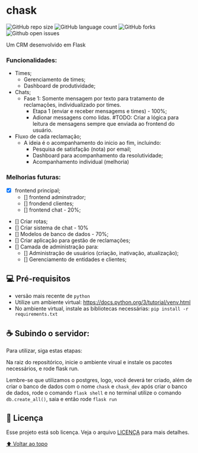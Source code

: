 # chask



![GitHub repo size](https://img.shields.io/github/repo-size/alehkiz/chask?style=for-the-badge)
![GitHub language count](https://img.shields.io/github/languages/count/alehkiz/chask?style=for-the-badge)
![GitHub forks](https://img.shields.io/github/forks/alehkiz/chask?style=for-the-badge)
![Github open issues](https://img.shields.io/github/issues/alehkiz/chask?style=for-the-badge)


Um CRM desenvolvido em Flask

### Funcionalidades:

 - Times;
    - Gerenciamento de times;
    - Dashboard de produtividade;
 - Chats;
    - Fase 1: Somente mensagem por texto para tratamento de reclamações, individualizado por times.
        - Etapa 1 (enviar e receber mensagems e times) - 100%;
        - Adionar messagens como lidas. #TODO: Criar a lógica para leitura de mensagens sempre que enviada ao frontend do usuário.
 - Fluxo de cada reclamação;
    - A ideia é o acompanhamento do inicio ao fim, incluindo:
        - Pesquisa de satisfação (nota) por email;
        - Dashboard para acompanhamento da resolutividade;
        - Acompanhamento individual (melhoria)

### Melhorias futuras:

- [x] frontend principal;
    - [] frontend adminstrador;
    - [] frondend clientes;
    - [] frontend chat - 20%;
- [] Criar rotas;
- [] Criar sistema de chat - 10%
- [] Modelos de banco de dados - 70%;
- [] Criar aplicação para gestão de reclamações;
- [] Camada de administração para:
    - [] Administração de usuários (criação, inativação, atualização);
    - [] Gerenciamento de entidades e clientes;

## 💻 Pré-requisitos

* versão mais recente de `python`
* Utilize um ambiente virtual: https://docs.python.org/3/tutorial/venv.html
* No ambiente virtual, instale as bibliotecas necessárias: `pip install -r requirements.txt`

## ☕ Subindo o servidor:

Para utilizar, siga estas etapas:

Na raiz do repositórico, inicie o ambiente virual e instale os pacotes necessários, e rode flask run.

Lembre-se que utilizamos o postgres, logo, você deverá ter criado, além de criar o banco de dados com o nome `chask` e `chask_dev` após criar o banco de dados, rode o comando `flask shell` e no terminal utilize o comando `db.create_all()`, saia e então rode `flask run`


## 📝 Licença

Esse projeto está sob licença. Veja o arquivo [LICENÇA](LICENSE.md) para mais detalhes.

[⬆ Voltar ao topo](#chask)<br>
